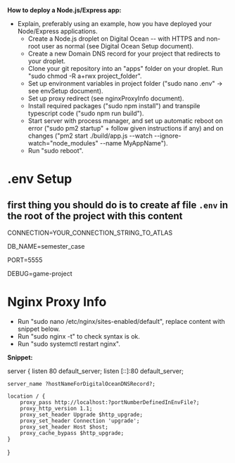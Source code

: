 **How to deploy a Node.js/Express app:**
- Explain, preferably using an example, how you have deployed your Node/Express applications.
	- Create a Node.js droplet on Digital Ocean -- with HTTPS and non-root user as normal (see Digital Ocean Setup document).
	- Create a new Domain DNS record for your project that redirects to your droplet.
	- Clone your git repository into an "apps" folder on your droplet. Run "sudo chmod -R a+rwx project_folder".
	- Set up environment variables in project folder ("sudo nano .env" -> see envSetup document).
	- Set up proxy redirect (see nginxProxyInfo document).
	- Install required packages ("sudo npm install") and transpile typescript code ("sudo npm run build").
	- Start server with process manager, and set up automatic reboot on error ("sudo pm2 startup" + follow given instructions if any) and on changes ("pm2 start ./build/app.js --watch --ignore-watch="node_modules" --name MyAppName").
	- Run "sudo reboot".


.env Setup
======================

## first thing you should do is to create af file `.env` in the root of the project with this content

CONNECTION=YOUR_CONNECTION_STRING_TO_ATLAS

DB_NAME=semester_case

PORT=5555

DEBUG=game-project


Nginx Proxy Info
========================

- Run "sudo nano /etc/nginx/sites-enabled/default", replace content with snippet below.
- Run "sudo nginx -t" to check syntax is ok.
- Run "sudo systemctl restart nginx".

**Snippet:**

server {
	listen 80 default_server;
	listen [::]:80 default_server;

	server_name ?hostNameForDigitalOceanDNSRecord?;

	location / {
		proxy_pass http://localhost:?portNumberDefinedInEnvFile?;
		proxy_http_version 1.1;
		proxy_set_header Upgrade $http_upgrade;
		proxy_set_header Connection 'upgrade';
		proxy_set_header Host $host;
		proxy_cache_bypass $http_upgrade;
	}
}
